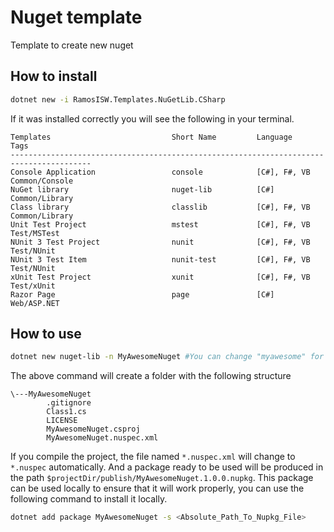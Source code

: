 # Nuget template
Template to create new nuget

## How to install

```bash
dotnet new -i RamosISW.Templates.NuGetLib.CSharp
```

If it was installed correctly you will see the following in your terminal.

```
Templates                           Short Name         Language          Tags
----------------------------------------------------------------------------------------
Console Application                 console            [C#], F#, VB      Common/Console
NuGet library                       nuget-lib          [C#]              Common/Library
Class library                       classlib           [C#], F#, VB      Common/Library
Unit Test Project                   mstest             [C#], F#, VB      Test/MSTest
NUnit 3 Test Project                nunit              [C#], F#, VB      Test/NUnit
NUnit 3 Test Item                   nunit-test         [C#], F#, VB      Test/NUnit
xUnit Test Project                  xunit              [C#], F#, VB      Test/xUnit
Razor Page                          page               [C#]              Web/ASP.NET
```

## How to use

```bash
dotnet new nuget-lib -n MyAwesomeNuget #You can change "myawesome" for the one you want
```
The above command will create a folder with the following structure

```
\---MyAwesomeNuget
        .gitignore
        Class1.cs
        LICENSE
        MyAwesomeNuget.csproj
        MyAwesomeNuget.nuspec.xml
```

If you compile the project, the file named `*.nuspec.xml` will change to `*.nuspec` automatically. And a package ready to be used will be produced in the path `$projectDir/publish/MyAwesomeNuget.1.0.0.nupkg`. This package can be used locally to ensure that it will work properly, you can use the following command to install it locally.
```bash
dotnet add package MyAwesomeNuget -s <Absolute_Path_To_Nupkg_File>
```
